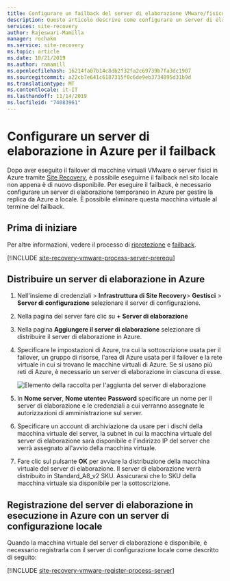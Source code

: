 ```yaml
---
title: Configurare un failback del server di elaborazione VMware/fisico in Azure Site Recovery
description: Questo articolo descrive come configurare un server di elaborazione in Azure per eseguire il failback di macchine virtuali di Azure in VMware.
services: site-recovery
author: Rajeswari-Mamilla
manager: rochakm
ms.service: site-recovery
ms.topic: article
ms.date: 10/21/2019
ms.author: ramamill
ms.openlocfilehash: 16214fa07b14c8db2f32fa2c69739b7fa3dc1907
ms.sourcegitcommit: a22cb7e641c6187315f0c6de9eb3734895d31b9d
ms.translationtype: MT
ms.contentlocale: it-IT
ms.lasthandoff: 11/14/2019
ms.locfileid: "74083961"
---
```

# <a name="set-up-a-process-server-in-azure-for-failback"></a>Configurare un server di elaborazione in Azure per il failback

Dopo aver eseguito il failover di macchine virtuali VMware o server fisici in Azure tramite [Site Recovery](site-recovery-overview.md), è possibile eseguirne il failback nel sito locale non appena è di nuovo disponibile. Per eseguire il failback, è necessario configurare un server di elaborazione temporaneo in Azure per gestire la replica da Azure a locale. È possibile eliminare questa macchina virtuale al termine del failback.

## <a name="before-you-start"></a>Prima di iniziare

Per altre informazioni, vedere il processo di [riprotezione](vmware-azure-reprotect.md) e [failback](vmware-azure-failback.md).

[!INCLUDE [site-recovery-vmware-process-server-prerequ](../../includes/site-recovery-vmware-azure-process-server-prereq.md)]


## <a name="deploy-a-process-server-in-azure"></a>Distribuire un server di elaborazione in Azure

1. Nell'insieme di credenziali > **Infrastruttura di Site Recovery**> **Gestisci** > **Server di configurazione** selezionare il server di configurazione.
2. Nella pagina del server fare clic su **+ Server di elaborazione**
3. Nella pagina **Aggiungere il server di elaborazione** selezionare di distribuire il server di elaborazione in Azure.
4. Specificare le impostazioni di Azure, tra cui la sottoscrizione usata per il failover, un gruppo di risorse, l'area di Azure usata per il failover e la rete virtuale in cui si trovano le macchine virtuali di Azure. Se si usano più reti di Azure, è necessario un server di elaborazione in ciascuna di esse.

   ![Elemento della raccolta per l'aggiunta del server di elaborazione](./media/vmware-azure-set-up-process-server-azure/add-ps-page-1.png)

4. In **Nome server**, **Nome utente**e **Password** specificare un nome per il server di elaborazione e le credenziali a cui verranno assegnate le autorizzazioni di amministrazione sul server.
5. Specificare un account di archiviazione da usare per i dischi della macchina virtuale del server, la subnet in cui la macchina virtuale del server di elaborazione sarà disponibile e l'indirizzo IP del server che verrà assegnato all'avvio della macchina virtuale.
6. Fare clic sul pulsante **OK** per avviare la distribuzione della macchina virtuale del server di elaborazione. Il server di elaborazione verrà distribuito in Standard_A8_v2 SKU. Assicurarsi che lo SKU della macchina virtuale sia disponibile per la sottoscrizione.

>

## <a name="registering-the-process-server-running-in-azure-to-a-configuration-server-running-on-premises"></a>Registrazione del server di elaborazione in esecuzione in Azure con un server di configurazione locale

Quando la macchina virtuale del server di elaborazione è disponibile, è necessario registrarla con il server di configurazione locale come descritto di seguito:

[!INCLUDE [site-recovery-vmware-register-process-server](../../includes/site-recovery-vmware-register-process-server.md)]


